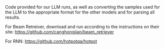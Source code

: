 Code provided for our LLM runs, as well as converting the samples used for the LLM to the appropriate format for the other models and for parsing all results.



For Beam Retreiver, download and run according to the instructions on their site:
https://github.com/canghongjian/beam_retriever

For RNN:
https://github.com/hotpotqa/hotpot
